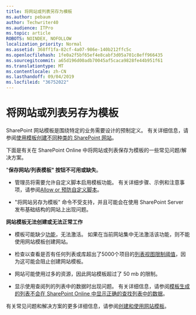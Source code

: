 ```yaml
---
title: 将网站或列表另存为模板
ms.author: pebaum
author: Techwriter40
ms.audience: ITPro
ms.topic: article
ROBOTS: NOINDEX, NOFOLLOW
localization_priority: Normal
ms.assetid: 368ff1fa-82cf-4a07-986e-140b212ffc5c
ms.openlocfilehash: 1fe0a2f5bf65ef4e8cabf3d05a701c8eff966435
ms.sourcegitcommit: a65d196d00adb70045af5caca9828fe44b951f61
ms.translationtype: MT
ms.contentlocale: zh-CN
ms.lasthandoff: 09/04/2019
ms.locfileid: "36752022"
---
```

# <a name="save-site-or-list-as-a-template"></a>将网站或列表另存为模板

SharePoint 网站模板是围绕特定的业务需要设计的预制定义。 有关详细信息，请参阅[使用模板创建不同种类的 SharePoint 网站](https://support.office.com/article/using-templates-to-create-different-kinds-of-sharepoint-sites-449eccec-ff99-4cf3-b62e-dcfee37e8da4)。

下面是有关在 SharePoint Online 中将网站或列表保存为模板的一些常见问题/解决方案。

"**保存网站/列表模板" 按钮不可用或缺失**。 

- 管理员将需要允许自定义脚本启用模板功能。 有关详细步骤、示例和注意事项，请参阅[Allow or 预防自定义脚本](https://docs.microsoft.com/sharepoint/allow-or-prevent-custom-script)。


- "将网站另存为模板" 命令不受支持，并且可能会在使用 SharePoint Server 发布基础结构的网站上出现问题。


**网站模板无法创建或无法正常工作**

- 模板可能缺少[功能](https://social.technet.microsoft.com/wiki/contents/articles/14423.sharepoint-2013-existing-features-guid.aspx)，无法激活。 如果在当前网站集中无法激活该功能，则不能使用网站模板创建网站。


- 检查以查看是否有任何列表或库超出了5000个项目的[列表视图限制阈值](https://support.office.com/article/Manage-large-lists-and-libraries-in-SharePoint-B8588DAE-9387-48C2-9248-C24122F07C59)，因为这可能会阻止创建网站模板。


- 网站可能使用过多的资源，因此网站模板超过了 50 mb 的限制。


- 显示使用查阅列的列表中的数据时出现问题。 有关详细信息，请参阅[模板生成的列表不会在 SharePoint Online 中显示正确的查找列表中的数据](https://docs.microsoft.com/sharepoint/support/lists-and-libraries/template-generated-list-incorrect-data)。


有关常见问题和解决方案的更多详细信息，请参阅[创建和使用网站模板](https://support.office.com/article/Create-and-use-site-templates-60371B0F-00E0-4C49-A844-34759EBDD989)。

